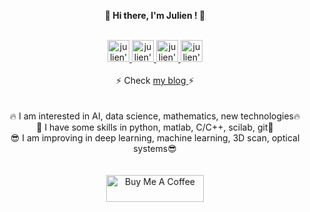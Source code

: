 <p align="center">
<b>👋 Hi there, I'm Julien ! 👋</b>
</p>

<p align="center">
  <br/>
  <a href="https://www.linkedin.com/in/julien-gu%C3%A9gan-852a30138/">
    <img alt="julien's LinkdeIN" width="35px" src="https://cdn-icons-png.flaticon.com/512/174/174857.png" />
  </a>
  <a href="https://www.facebook.com/julien.guegan.754">
    <img alt="julien's Facebook" width="35px" src="https://cdn-icons-png.flaticon.com/512/174/174848.png" />
  </a>
  <a href="https://www.instagram.com/julien_guegan_/?hl=fr">
    <img alt="julien's Instagram" width="35px" src="https://cdn-icons-png.flaticon.com/512/174/174855.png" />
  </a>
  <a href="https://open.spotify.com/user/julieng56520">
    <img alt="julien's Spotify" width="35px" src="https://cdn-icons-png.flaticon.com/512/174/174872.png" />
  </a> <br/> <br/>
  ⚡ Check <a href="https://julienguegan.github.io/en/"> my blog </a> ⚡ <br/>
  <br/> <br/>
  🔥 I am interested in AI, data science, mathematics, new technologies🔥 <br/>
  🔨 I have some skills in python, matlab, C/C++, scilab, git🔨 <br/>
  😎 I am improving in deep learning, machine learning, 3D scan, optical systems😎 <br/>
  <br/>
  <br/>
  <a href="https://www.buymeacoffee.com/julienguegan" target="_blank">
    <img src="https://cdn.buymeacoffee.com/buttons/v2/arial-yellow.png" alt="Buy Me A Coffee" style="height: 43px !important;width: 156px !important;">
  </a>
</p>

